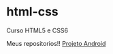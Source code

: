 # html-css
 Curso HTML5 e CSS6

Meus repositorios!!
<a href="https://hugosbarbosa.github.io/projeto-android/"> Projeto Android</a>